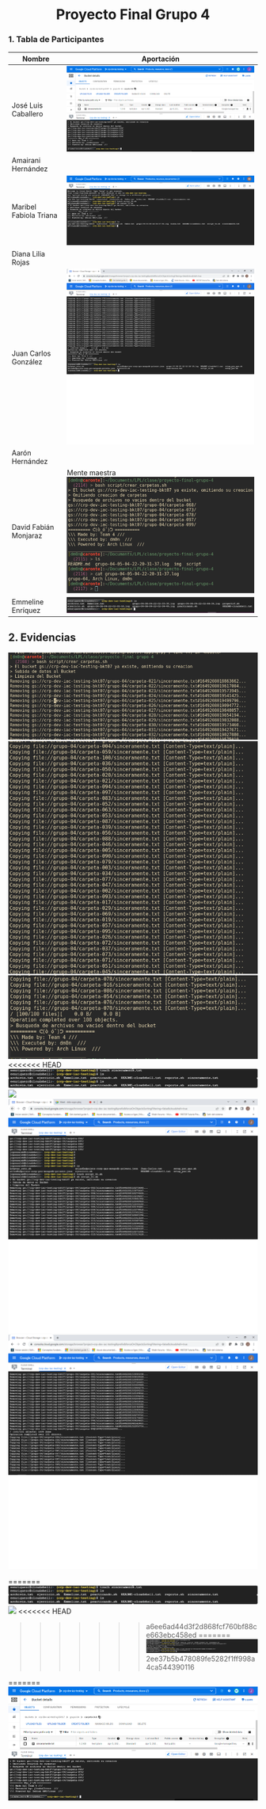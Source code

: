 
<div align="center">

# Proyecto Final Grupo 4


<div align="left">

### 1. Tabla de Participantes

<div align="center">

| Nombre                 | Aportación    |
|------------------------|---------------|
| José Luis Caballero    |  ![](img/evidencia_jlconew.png)|
| Amairani Hernández     |               |
| Maribel Fabiola Triana | ![](img/evidencia_fabbs.png)              |
| Diana Lilia Rojas      |               |
| Juan Carlos González   |   ![](img/Imagen_04.png)             |
| Aarón Hernández        |               |
| David Fabián Monjaraz  | Mente maestra ![](img/evid-dfmf.png)| 
| Emmeline Enríquez      |   ![](img/lsemme.PNG) |             |

<div align="left">

## 2. Evidencias
![](img/evid-creacion-1.png)
![](img/evid-creacion-2.png)
![](img/evid-creacion-3.png)
<<<<<<< HEAD
![](img/emme_txt.png)
![](evidencia_emme.png)
![](img/Imagen_01.png)
![](img/Imagen_03.png)


=======
![](img/emme_txt.PNG)
![](evidencia_emme.PNG)
<<<<<<< HEAD
>>>>>>> a6ee6ad44d3f2d868fcf760bf88ce663ebc458ed
=======
![](img/fabbs_sinceramente.png)
>>>>>>> 2ee37b5b478089fe5282f1ff998a4ca544390116

=======
![](img/imagen_05new.png)
